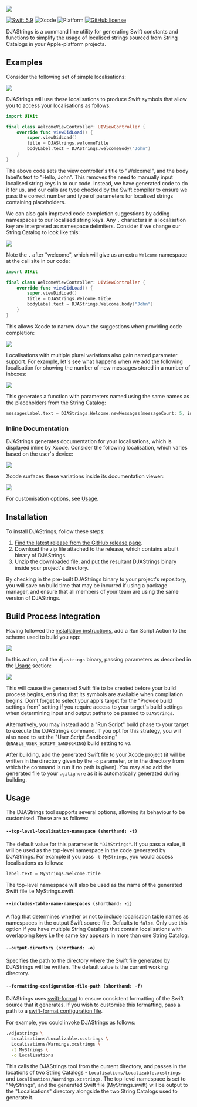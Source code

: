 ![](Images/Banner.png)



[![Swift 5.9](https://img.shields.io/badge/Swift-5.9-orange.svg?labelColor=white&logo=swift)](https://swift.org/) ![Xcode](https://img.shields.io/badge/Xcode-15+-blue?labelColor=white&logo=xcode) ![Platform](https://img.shields.io/badge/platforms-iOS%202.0%20%7C%20tvOS%209.0%20%7C%20watchOS%201.0-brightgreen.svg) [![GitHub license](https://img.shields.io/badge/license-MIT-lightgrey.svg)](LICENSE)

DJAStrings is a command line utility for generating Swift constants and functions to simplify the usage of localised strings sourced from String Catalogs in your Apple-platform projects.

## Examples

Consider the following set of simple localisations:

![](Images/readme/Simple%20Localisations.png)

DJAStrings will use these localisations to produce Swift symbols that allow you to access your localisations as follows:

```swift
import UIKit

final class WelcomeViewController: UIViewController {
    override func viewDidLoad() {
        super.viewDidLoad()
        title = DJAStrings.welcomeTitle
        bodyLabel.text = DJAStrings.welcomeBody("John")
    }
}
```

The above code sets the view controller's title to "Welcome!", and the body label's text to "Hello, John". This removes the need to manually input localised string keys in to our code. Instead, we have generated code to do it for us, and our calls are type checked by the Swift compiler to ensure we pass the correct number and type of parameters for localised strings containing placeholders.

We can also gain improved code completion suggestions by adding namespaces to our localised string keys. Any `.` characters in a localisation key are interpreted as namespace delimiters. Consider if we change our String Catalog to look like this:

![](Images/readme/Simple%20Localisations%20with%20Namespaces.png)

Note the `.` after "welcome", which will give us an extra `Welcome` namespace at the call site in our code:

```swift
import UIKit

final class WelcomeViewController: UIViewController {
    override func viewDidLoad() {
        super.viewDidLoad()
        title = DJAStrings.Welcome.title
        bodyLabel.text = DJAStrings.Welcome.body("John")
    }
}
```

This allows Xcode to narrow down the suggestions when providing code completion:

![](Images/readme/Namespace%20Code%20Completion.png)

Localisations with multiple plural variations also gain named parameter support. For example, let's see what happens when we add the following localisation for showing the number of new messages stored in a number of inboxes:

![](Images/readme/Multiple-plural%20Localisation.png)

This generates a function with parameters named using the same names as the placeholders from the String Catalog:

```swift
messagesLabel.text = DJAStrings.Welcome.newMessages(messageCount: 5, inboxCount: 2)
```



### Inline Documentation

DJAStrings generates documentation for your localisations, which is displayed inline by Xcode. Consider the following localisation, which varies based on the user's device:

![](Images/readme/Device-varied%20Localisation.png)

Xcode surfaces these variations inside its documentation viewer:

![](Images/readme/Inline%20Documentation.png)

For customisation options, see [Usage](#Usage).

## Installation

To install DJAStrings, follow these steps:

1. [Find the latest release from the GitHub release page](https://github.com/darjeelingsteve/DJAStrings/releases/latest).
2. Download the zip file attached to the release, which contains a built binary of DJAStrings.
3. Unzip the downloaded file, and put the resultant DJAStrings binary inside your project's directory.

By checking in the pre-built DJAStrings binary to your project's repository, you will save on build time that may be incurred if using a package manager, and ensure that all members of your team are using the same version of DJAStrings.

## Build Process Integration

Having followed the [installation instructions](#Installation), add a Run Script Action to the scheme used to build you app:

![](Images/readme/Build%20Process%2001.png)

In this action, call the `djastrings` binary, passing parameters as described in the [Usage](#Usage) section:

![](Images/readme/Build%20Process%2002.png)

This will cause the generated Swift file to be created before your build process begins, ensuring that its symbols are available when compilation begins. Don't forget to select your app's target for the "Provide build settings from" setting if you require access to your target's build settings when determining input and output paths to be passed to `DJAStrings`.

Alternatively, you may instead add a "Run Script" build phase to your target to execute the DJAStrings command. If you opt for this strategy, you will also need to set the "User Script Sandboxing" (`ENABLE_USER_SCRIPT_SANDBOXING`) build setting to `NO`.

After building, add the generated Swift file to your Xcode project (it will be written in the directory given by the `-o` parameter, or in the directory from which the command is run if no path is given). You may also add the generated file to your `.gitignore` as it is automatically generated during building.

## Usage

The DJAStrings tool supports several options, allowing its behaviour to be customised. These are as follows:

#### `--top-level-localisation-namespace (shorthand: -t)`

The default value for this parameter is `"DJAStrings"`. If you pass a value, it will be used as the top-level namespace in the code generated by DJAStrings. For example if you pass `-t MyStrings`, you would access localisations as follows:

```swift
label.text = MyStrings.Welcome.title
```

The top-level namespace will also be used as the name of the generated Swift file i.e MyStrings.swift.

#### `--includes-table-name-namespaces (shorthand: -i)`

A flag that determines whether or not to include localisation table names as namespaces in the output Swift source file. Defaults to `false`. Only use this option if you have multiple String Catalogs that contain localisations with overlapping keys i.e the same key appears in more than one String Catalog.

#### `--output-directory (shorthand: -o)`

Specifies the path to the directory where the Swift file generated by DJAStrings will be written. The default value is the current working directory.

#### `--formatting-configuration-file-path (shorthand: -f)`

DJAStrings uses [swift-format](https://github.com/apple/swift-format) to ensure consistent formatting of the Swift source that it generates. If you wish to customise this formatting, pass a path to a [swift-format configuration file](https://github.com/apple/swift-format/blob/main/Documentation/Configuration.md).

For example, you could invoke DJAStrings as follows:

```sh
./djastrings \
  Localisations/Localizable.xcstrings \
  Localisations/Warnings.xcstrings \
  -t MyStrings \
  -o Localisations
```

This calls the DJAStrings tool from the current directory, and passes in the locations of two String Catalogs - `Localisations/Localizable.xcstrings` and `Localisations/Warnings.xcstrings`. The top-level namespace is set to "MyStrings", and the generated Swift file (MyStrings.swift) will be output to the "Localisations" directory alongside the two String Catalogs used to generate it.
